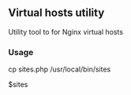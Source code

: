 ## Virtual hosts utility
Utility tool to for Nginx virtual hosts

### Usage
cp sites.php /usr/local/bin/sites

$sites
